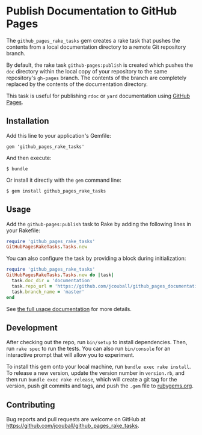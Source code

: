 # Publish Documentation to GitHub Pages

The `github_pages_rake_tasks` gem creates a rake task that pushes the contents
from a local documentation directory to a remote Git repository branch.

By default, the rake task `github-pages:publish` is created which pushes the `doc`
directory within the local copy of your repository to the same repository's
`gh-pages` branch.  The contents of the branch are completely replaced by the
contents of the documentation directory.

This task is useful for publishing `rdoc` or `yard` documentation using
[GitHub Pages](https://pages.github.com).

## Installation

Add this line to your application's Gemfile:

    gem 'github_pages_rake_tasks'

And then execute:

    $ bundle

Or install it directly with the `gem` command line:

    $ gem install github_pages_rake_tasks

## Usage

Add the `github-pages:publish` task to Rake by adding the following lines in your Rakefile:

```Ruby
require 'github_pages_rake_tasks'
GitHubPagesRakeTasks.Tasks.new
```

You can also configure the task by providing a block during initialization:

```Ruby
require 'github_pages_rake_tasks'
GitHubPagesRakeTasks.Tasks.new do |task|
  task.doc_dir = 'documentation'
  task.repo_url = 'https://github.com/jcouball/github_pages_documentation'
  task.branch_name = 'master'
end
```

See [the full usage documentation](https://github.com/pages/jcouball/guthub_pages_rake_tasks) for more details.

## Development

After checking out the repo, run `bin/setup` to install dependencies. Then, run `rake spec` to run the tests. You can also run `bin/console` for an interactive prompt that will allow you to experiment.

To install this gem onto your local machine, run `bundle exec rake install`. 
To release a new version, update the version number in `version.rb`, and then run 
`bundle exec rake release`, which will create a git tag for the version, push git 
commits and tags, and push the `.gem` file to [rubygems.org](https://rubygems.org).

## Contributing

Bug reports and pull requests are welcome on GitHub at https://github.com/jcouball/github_pages_rake_tasks.
